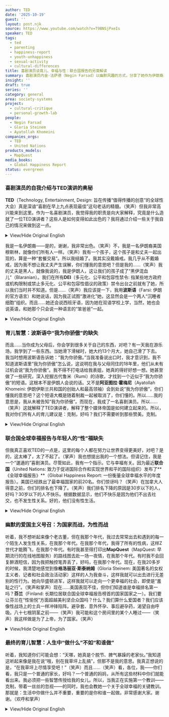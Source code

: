 ```yaml
---
author: TED
date: '2025-10-19'
guest: ''
layout: post.njk
source: https://www.youtube.com/watch?v=T9BNSjPxeIs
speaker: TED
tags:
  - ted
  - parenting
  - happiness-report
  - youth-unhappiness
  - sexual-activity
  - cultural-differences
title: 喜剧演员谈育儿、幸福与性：联合国报告的另类解读
summary: 喜剧演员内金·法萨德（Negin Farsad）以幽默风趣的方式，分享了她作为伊朗裔美国穆斯林母亲的育儿经历，包括她发现波斯语中缺乏“我为你骄傲”的表达。随后，她辛辣地解读了联合国全球幸福报告，指出美国年轻人不幸福的原因是缺乏性生活。她以一种戏谑的爱国主义号召，鼓励美国人为了国家荣誉，积极投身“性战场”，以提升国民幸福感。
insight: ''
draft: true
series: ''
category: general
area: society-systems
project:
  - cultural-critique
  - personal-growth-lab
people:
  - Negin Farsad
  - Gloria Steinem
  - Ayatollah Khomeini
companies_orgs:
  - TED
  - United Nations
products_models:
  - MapQuest
media_books:
  - Global Happiness Report
status: evergreen
---
```

### 喜剧演员的自我介绍与TED演讲的奥秘

**TED**（Technology, Entertainment, Design: 旨在传播“值得传播的创意”的全球性大会）真是深谙“喜剧在早上九点表现最佳”这句老话的精髓。（笑声）但我非常高兴能来到这里。作为一名喜剧演员，我觉得我的职责是向大家解释，究竟是什么造就了一位TED演讲者？这些人是如何变得如此出色的？我将通过介绍一些关于我自己的情况来做到这一点。

<details>
<summary>View/Hide Original English</summary>
<p class="english-text">TED really leans into that adage that comedy does best at nine in o'clock the morning. (Laughter) But I'm so excited to be here. And as a comedian, I feel like it's my job to explain to you guys what makes a TED speaker. Like, how did these people become so incredible? And I'm going to do that by explaining a little bit about myself.</p>
</details>

我是一名伊朗裔——是的，谢谢，我非常出色。（笑声）不，我是一名伊朗裔美国穆斯林，就像你们所有人一样。（笑声）我有一个孩子，这个孩子是和丈夫一起出现的，算是一种“套餐交易”。所以我结婚了。我其实没戴婚戒。我几乎从不戴婚戒，因为我不想让我丈夫产生误解，你们懂我的意思吧？但是我的……（笑声）我的丈夫是黑人，就像我说的，我是伊朗人，这让我们的孩子成了“黑伊混血儿”（Blaranian）。我们在所有**DEI**（多元化、公平和包容性禁令: 指某些地方政府或机构限制或禁止多元化、公平和包容性倡议的政策）禁令出台之前就有了她，所以我们当时并不知道。但是……（笑声）我应该提一下，我用**波斯语**（Farsi: 伊朗的官方语言）和她说话，因为我正试图“激进化”她，这显然会是一个两人“沉睡者细胞”组织。而且……她还会说西班牙语，因为她在双语学校上学，当然，她也会说英语，和她那个只会说一种语言的“笨爸爸”一起。

<details>
<summary>View/Hide Original English</summary>
<p class="english-text">So I'm an Iranian -- Yeah, thank you, I'm incredible. (Laughter) No. So I'm an Iranian-American Muslim, like all of you. (Laughter) And I have a kid, and the kid came with a husband. It was a sort of combo deal. So I am married. I'm actually not wearing my wedding ring. I almost never wear my wedding ring because it -- I don't want my husband to get the wrong idea. You know what I mean? But my ... (Laughter) My husband is Black, and like I said, I'm Iranian, which makes our baby "Blaranian." We had her before all of the DEI bans, so we didn't know. But ... (Laughter) I should mention that I speak to her in Farsi because I'm trying to radicalize her, and it's -- It'll be a two-person sleeper cell, obviously. And ... She also speaks Spanish because she's in a bilingual school, and of course, she speaks English you know, with her dumb dad, who only speaks one language.</p>
</details>

### 育儿智慧：波斯语中“我为你骄傲”的缺失

而且……当你成为父母后，你会学到很多关于自己的东西，对吧？有一天我在游乐场，我学到了一些东西。当她滑下滑梯时，她大约13个月大，她自己滑了下去。我当时想用波斯语告诉她：“我为你骄傲。”当我准备说出口时，我才意识到，我不知道波斯语里“我为你骄傲”怎么说，这说明在我与父母同住的18年里，他们从未有过机会说“我为你骄傲”。我不得不打电话给我表姐，她真的得好好想一想。她甚至做了一些研究，深入挖掘古代鲁米（Rumi）的诗歌，才找到一个近似于“我为你骄傲”的短语。这根本不是伊朗人会说的话。又不是**阿亚图拉·霍梅尼**（Ayatollah Khomeini: 伊朗伊斯兰共和国的创始人和最高领袖）会到处说“我为你骄傲”，你们懂我的意思吧？这个短语大概是随着制裁一起被取消了，你们懂的。所以……我的意思是，我从未被告知“我为你骄傲”。而现在，我成了一名喜剧演员。所以……（笑声）这就解释了TED演讲者，解释了整个媒体帝国是如何建立起来的。所以，我对你们所有人的育儿建议是：克制，好吗？我们不需要听到那些赞美。克制。

<details>
<summary>View/Hide Original English</summary>
<p class="english-text">And ... You learn a lot about yourself when you become a parent, right? And one day I was at the playground, and I learned something. When she went down the slide, she's about 13 months old, and she went down the slide by herself. And I wanted to tell her, in Farsi, "I'm proud of you." And as I went to say that, I realized, I don't know how to say "I'm proud of you" in Farsi, which suggests that in the 18 years I lived with my parents, they never once had occasion to say, "I'm proud of you." I had to call my cousin, she really had to think about it. She did some research, digging into, like, ancient Rumi poems to find an approximate phrase for "I'm proud." It's just not something Iranians say. It's not like the Ayatollah Khomeini was out there being like, "I'm proud of you." You know what I mean? The phrase got taken out with the sanctions, you know? And so ... My point is, I was never told "I'm proud of you." And now I'm a comedian. So ... (Laughter) That explains TED speakers. That explains how this entire media empire was built. So my parenting advice for all of you is, withhold, OK? We don't need to hear the compliments. Withhold.</p>
</details>

### 联合国全球幸福报告与年轻人的“性”福缺失

但我真正喜欢TED的一点是，这里的每个人都在努力让世界变得更美好，对吧？是的，这太棒了，太了不起了。（掌声）我也想提出我的一个想法。但请记住，我是一个“邋遢的”喜剧演员。尽管如此，我有一个指示。它与幸福有关。因为最近**联合国**（United Nations: 致力于促进国际合作和实现世界和平的国际组织）发布了**《全球幸福报告》**（Global Happiness Report: 一份衡量全球幸福水平的年度报告）。美国已经跌出了最幸福国家的前20名。你们惊讶吗？（笑声）在加拿大人得意之前，你们的排名也下降了。（笑声）我们排名下降的原因是30岁以下的人，好吗？30岁以下的人不快乐。根据数据显示，他们不快乐是因为他们不出去社交，也不发生性关系。好的，他们没有性生活。

<details>
<summary>View/Hide Original English</summary>
<p class="english-text">But one of the things I really love about TED is that everyone here is trying to make the world a better place, right? And yes, it's fantastic. It's amazing. (Applause) And I also want to throw one of my ideas into the ring. But please keep in mind, I'm a dirtbag comedian. But nevertheless, I have a directive. And it has to do with happiness. Because recently the United Nations released its Global Happiness Report. The United States has dropped out of the top 20 of happiest countries. Are you guys surprised? (Laughter) And before the Canadians get smug, you guys also dropped in your rankings. (Laughter) And so the reason we've dropped in our rankings is because of people under 30, OK? People under 30 are unhappy. And according to the data, they're unhappy because they're not going out and they're not having sex. OK, they're not having sex.</p>
</details>

### 幽默的爱国主义号召：为国家而战，为性而战

听着，我不想听起来像个老古董，但在我那个年代，我过去常常出去和遇到的每一个陌生人发生性关系，在我那个年代。在我那个年代，我得了所有的性病，这样Z世代才能腾飞，在我那个年代。有时我甚至得打印出**MapQuest**（MapQuest: 早期流行的在线地图服务）的路线图去赴一场一夜情，在我那个年代。有时我不会回复醉酒短信，因为我把触控笔弄丢了，好吗，在我那个年代。现在，在我20多岁的时候，我清楚地感觉到像**格洛丽亚·斯泰纳姆**（Gloria Steinem: 美国著名的女权主义者、记者和社会政治活动家）这样的人为我奋斗，这样我就可以出去进行无差别的性行为。她向华盛顿进军，这样我就可以走向一个更幸福的社会，即使是“羞耻之行”。（笑声和掌声）现在……美国表现不佳，但你们知道谁是幸福排名第一吗？**芬兰**（Finland: 长期位居联合国全球幸福报告榜首的国家国家之一）。我们要让芬兰在“性愉悦”方面超越美利坚合众国吗？什么？我们算什么爱国者？我们应该像性战场上的士兵一样冲锋陷阵。避孕套、意外怀孕、事后避孕药，渴望自由呼吸。八十七根阴茎之前——（笑声）我可能和这个房间里的某个人睡过——（笑声）我这样做是为了上帝，为了国家。（笑声）

<details>
<summary>View/Hide Original English</summary>
<p class="english-text">Now, look, I don't mean to sound like an old fuddy-duddy, but in my day, I used to go out and have sex with every stranger I could find, in my day. In my day, I went and I got all the STDs so that Gen Z could soar, in my day. Sometimes I had to print out the MapQuest directions to a one night stand, in my day. Sometimes I wouldn't respond to a drunk text message because I lost my stylus, OK, in my day. Now look, in my 20s, I had the distinct feeling that people like Gloria Steinem fought for me so that I could go out and have indiscriminate sex. She marched on Washington so that I could do a walk of shame towards a happier society. (Laughter and applause) Now ... The United States is not doing so great, but do you know who's number one on the happiness rankings? Finland. We're going to let Finland out-pleasure the United States of America? What? What kind of patriots are we? We should be out there like soldiers on the sexual battlefield. The condoms, the whoopsies, the morning-after pills yearning to breathe free. Fourscore and seven dicks ago -- (Laughter) I probably slept with someone in this room and -- (Laughter) And I did it for God, and I did it for country. (Laughter)</p>
</details>

### 最终的育儿智慧：人生中“做什么”不如“和谁做”

听着，我知道你们可能会想：“天哪，她真是个脱节、脾气暴躁的老家伙。”我知道这听起来像是我在说“哦，别在我草坪上乱搞”，但那不是我的意思。我真正想说的是，“在我草坪上尽情享受吧！”（笑声）而且……（笑声）看，各位，我——你们看，我只是一个普通的家长，好吗？一个普通的妈妈，从所有这些材料中你们就能看出来。我必须把一些智慧传授给我的女儿。所以，当我正在实施第一个教训——克制，带着一丝丝的忽视——的同时，我也会教她一个关于全球幸福的关键教训。那就是：生活中你做什么并不重要，重要的是你和谁一起做。非常感谢大家。谢谢。（欢呼和掌声）

<details>
<summary>View/Hide Original English</summary>
<p class="english-text">Now listen, I know you guys are like, "Man, she's an out of touch, crotchety old geezer up there." And I know it sounds like I'm saying, like, "Oh, get off my lawn," but that's not what I'm saying. What I am saying is, "Get off on my lawn" (Laughter) And ... (Laughter) Look, you guys, I -- Look, as you can tell, I'm just an average parent, OK? A regular mom, as you can tell from all of this material. And I have to impart some wisdom to my daughter. So while I'm, you know, implementing the first lesson, which is withhold, with a soupçon of neglect, I'll also be teaching her a critical lesson about global happiness. Which is that it doesn't matter what you do in life, it matters who you do. Thank you so much. Thank you. (Cheers and applause)</p>
</details>